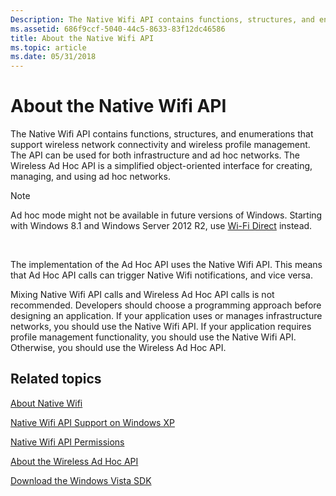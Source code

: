 ```yaml
---
Description: The Native Wifi API contains functions, structures, and enumerations that support wireless network connectivity and wireless profile management.
ms.assetid: 686f9ccf-5040-44c5-8633-83f12dc46586
title: About the Native Wifi API
ms.topic: article
ms.date: 05/31/2018
---
```


# About the Native Wifi API

The Native Wifi API contains functions, structures, and enumerations that support wireless network connectivity and wireless profile management. The API can be used for both infrastructure and ad hoc networks. The Wireless Ad Hoc API is a simplified object-oriented interface for creating, managing, and using ad hoc networks.

> [!Note]  
> Ad hoc mode might not be available in future versions of Windows. Starting with Windows 8.1 and Windows Server 2012 R2, use [Wi-Fi Direct](about-the-wi-fi-direct-api.md) instead.

 

The implementation of the Ad Hoc API uses the Native Wifi API. This means that Ad Hoc API calls can trigger Native Wifi notifications, and vice versa.

Mixing Native Wifi API calls and Wireless Ad Hoc API calls is not recommended. Developers should choose a programming approach before designing an application. If your application uses or manages infrastructure networks, you should use the Native Wifi API. If your application requires profile management functionality, you should use the Native Wifi API. Otherwise, you should use the Wireless Ad Hoc API.

## Related topics

<dl> <dt>

[About Native Wifi](about-native-wifi.md)
</dt> <dt>

[Native Wifi API Support on Windows XP](about-wireless-lan-api-for-windows-xp-service-pack-2.md)
</dt> <dt>

[Native Wifi API Permissions](native-wifi-api-permissions.md)
</dt> <dt>

[About the Wireless Ad Hoc API](about-the-wireless-ad-hoc-api.md)
</dt> <dt>

[Download the Windows Vista SDK](https://www.microsoft.com/downloads/details.aspx?FamilyID=f26b1aa4-741a-433a-9be5-fa919850bdbf)
</dt> </dl>

 

 



